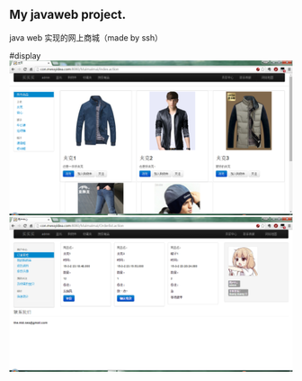 My javaweb project.
---

java web 实现的网上商城（made by ssh）

#display
![](https://github.com/messyidea/Maimaimai/raw/master/display/1.png)
![](https://github.com/messyidea/Maimaimai/raw/master/display/2.png)
